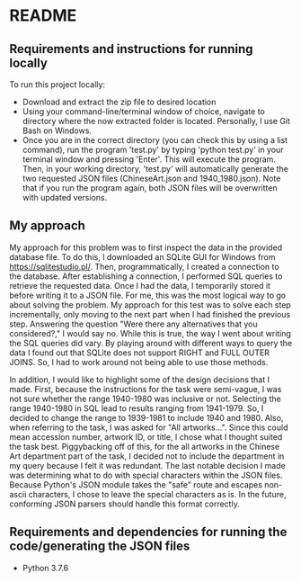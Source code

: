 # README

## Requirements and instructions for running locally

To run this project locally:
- Download and extract the zip file to desired location
- Using your command-line/terminal window of choice, navigate to directory where the now extracted folder is located. Personally, I use Git Bash on Windows.
- Once you are in the correct directory (you can check this by using a list command), run the program 'test.py' by typing 'python test.py' in your terminal window and pressing 'Enter'. This will execute the program. Then, in your working directory, 'test.py' will automatically generate the two requested JSON files (ChineseArt.json and 1940_1980.json). Note that if you run the program again, both JSON files will be overwritten with updated versions.


## My approach

My approach for this problem was to first inspect the data in the provided database file. To do this, I downloaded an SQLite GUI for Windows from https://sqlitestudio.pl/. Then, programmatically, I created a connection to the database. After establishing a connection, I performed SQL queries to retrieve the requested data. Once I had the data, I temporarily stored it before writing it to a JSON file. For me, this was the most logical way to go about solving the problem. My approach for this test was to solve each step incrementally, only moving to the next part when I had finished the previous step. Answering the question "Were there any alternatives that you considered?," I would say no. While this is true, the way I went about writing the SQL queries did vary. By playing around with different ways to query the data I found out that SQLite does not support RIGHT and FULL OUTER JOINS. So, I had to work around not being able to use those methods.

In addition, I would like to highlight some of the design decisions that I made. First, because the instructions for the task were semi-vague, I was not sure whether the range 1940-1980 was inclusive or not. Selecting the range 1940-1980 in SQL lead to results ranging from 1941-1979. So, I decided to change the range to 1939-1981 to include 1940 and 1980. Also, when referring to the task, I was asked for "All artworks...". Since this could mean accession number, artwork ID, or title, I chose what I thought suited the task best. Piggybacking off of this, for the all artworks in the Chinese Art department part of the task, I decided not to include the department in my query because I felt it was redundant. The last notable decision I made was determining what to do with special characters within the JSON files. Because Python's JSON module takes the "safe" route and escapes non-ascii characters, I chose to leave the special characters as is. In the future, conforming JSON parsers should handle this format correctly.  


## Requirements and dependencies for running the code/generating the JSON files

- Python 3.7.6
